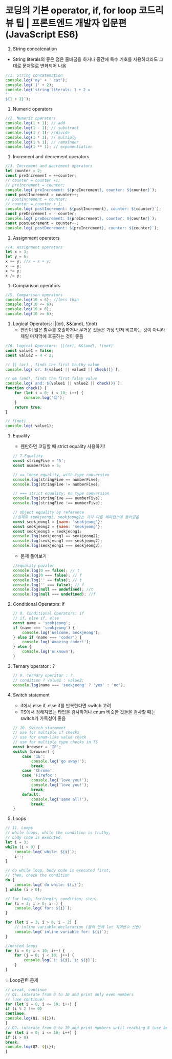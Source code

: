# 코딩의 기본 operator, if, for loop 코드리뷰 팁 | 프론트엔드 개발자 입문편 (JavaScript ES6)

1. String concatenation

- String literals의 좋은 점은 줄바꿈을 하거나 중간에 특수 기호를 사용하더라도 그대로 문자열로 변화되어 나옴

```jsx
//1. String concatenation
console.log('my' + ' cat');
console.log('1' + 2);
console.log(`string literals: 1 + 2 = 
'''
${1 + 2}`);
```

1. Numeric operators

```jsx
//2. Numeric operators
console.log(1 + 1); // add 
console.log(1 - 1); // substract
console.log(1 / 1); //divide
console.log(1 * 1); // multiply
console.log(1 % 1); // remainder
console.log(1 ** 1); // exponentiation
```

1. Increment and decrement operators

```jsx
//3. Increment and decrement operators
let counter = 2;
const preIncrement = ++counter;
// counter = counter +1;
// preIncrement = counter;
console.log(`preIncrement: ${preIncrement}, counter: ${counter}`);
const postIncrement = counter++;
// postIncrement = counter;
// counter = counter + 1;
console.log(`postIncrement: ${postIncrement}, counter: ${counter}`);
const preDecrement = --counter;
console.log(`preDecrement: ${preIncrement}, counter: ${counter}`);
const postDecrement = counter--;
console.log(`postDecrement: ${preIncrement}, counter: ${counter}`);
```

1. Assignment operators

```jsx
//4. Assignment operators
let x = 3;
let y = 6;
x += y; //x = x + y;
x -= y;
x *= y;
x /= y;
```

1. Comparison operators

```jsx
//5. Comparison operators
console.log(10 < 6); //less than
console.log(10 <= 6);
console.log(10 > 6);
console.log(10 >= 6);
```

1. Logical Operators: ||(or), &&(and), !(not)
    - 연산이 많은 함수를 호출하거나 무거운 것들은 가장 먼저 비교하는 것이 아니라 제일 마지막에 호출하는 것이 좋음

```jsx
//6. Logical Operators: ||(or), &&(and), !(not)
const value1 = false;
const value2 = 4 < 2;

// || (or) , finds the first truthy value
console.log(`or: ${value1 || value2 || check()}`);

// && (and), finds the first falsy value
console.log(`and: ${value1 || value2 || check()}`);
function check() {
    for (let i = 0; i < 10; i++) {
        console.log('😊');
    }
    return true;
}

// !(not)
console.log(!value1);
```

1. Equality
    - 웬만하면 코딩할 때 strict equality 사용하기!
    
    ```jsx
    // 7.Equality
    const stringFive = '5';
    const numberFive = 5;
    
    // == loose equality, with type conversion
    console.log(stringFive == numberFive);
    console.log(stringFive != numberFive);
    
    // === strict equality, no type conversion
    console.log(stringFive === numberFive);
    console.log(stringFive !== numberFive);
    
    // object equality by reference
    //실제로 seokjeong1, seokjeong2는 각각 다른 레퍼런스에 들어있음
    const seokjeong1 = {naem: 'seokjeong'};
    const seokjeong2 = {naem: 'seokjeong'};
    const seokjeong3 = seokjeong1;
    console.log(seokjeong1 == seokjeong2);
    console.log(seokjeong1 === seokjeong2);
    console.log(seokjeong1 === seokjeong3);
    ```
    
    - 문제 풀어보기
    
    ```jsx
    //equality puzzler
    console.log(0 == false); // t
    console.log(0 === false); // f
    console.log('' == false); // t
    console.log('' === false); // f
    console.log(null == undefined); //t
    console.log(null === undefined); //f
    ```
    
2. Conditional Operators: if
    
    ```jsx
    // 8. Conditional Operators: if
    // if, else if, else
    const name = 'seokjeong';
    if (name === 'seokjeong') {
        console.log('Welcome, Seokjeong');
    } else if (name === 'coder') {
        console.log('Amazing coder!');
    } else {
        console.log('unknown');
    }
    ```
    
3. Ternary operator : ?
    
    ```jsx
    // 9. Ternary operator : ?
    // condition ? value1 : value2;
    console.log(name === 'seokjeong' ? 'yes' : 'no');
    ```
    
4. Switch statement
    - if에서 else if, else if를 반복한다면 switch 고려
    - TS에서 정해져있는 타입을 검사하거나 enum 비슷한 것들을 검사할 때는 switch가 가독성이 좋음
    
    ```jsx
    // 10. Switch statement
    // use for multiple if checks
    // use for enum-like value check
    // use for multiple type checks in TS
    const browser = 'IE';
    switch (browser) {
        case 'IE':
            console.log('go away!');
            break;
        case 'Chrome':
        case 'Firefox':
            console.log('love you!');
            console.log('love you!');
            break;
        default:
            console.log('same all!');
            break;
    }
    ```
    
5. Loops

```jsx
// 11. Loops
// while loops, while the condition is truthy,
// body code is executed.
let i = 3;
while (i > 0) {
    console.log(`while: ${i}`);
    i--;
}

// do while loop, body code is executed first,
// then, check the condition
do {
    console.log(`do while: ${i}`);
} while (i > 0);

// for loop, for(begin; condition; step)
for (i = 3; i > 0; i--) {
    console.log(`for: ${i}`);
}

for (let i = 3; i > 0; i - 2) {
    // inline variable declaration (블럭 안에 let 지역변수 선언)
    console.log(`inline variable for: ${i}`);
}

//nested loops
for (i = 0; i < 10; i++) {
    for (j = 0; j < 10; j++) {
        console.log(`i: ${i}, j: ${j}`);
    }
}
```

<aside>
💡 Loop관련 문제

</aside>

```jsx
// break, continue
// Q1. interate from 0 to 10 and print only even numbers
// (use continue)
for (let i = 0; i <= 10; i++) {
if (i % 2 !== 0)
continue;
console.log(Q1. ${i});
}
// Q2. interate from 0 to 10 and print numbers until reaching 8 (use break)
for (let i = 0; i <= 10; i++) {
if (i > 8)
break;
console.log(Q2. ${i});
}
```